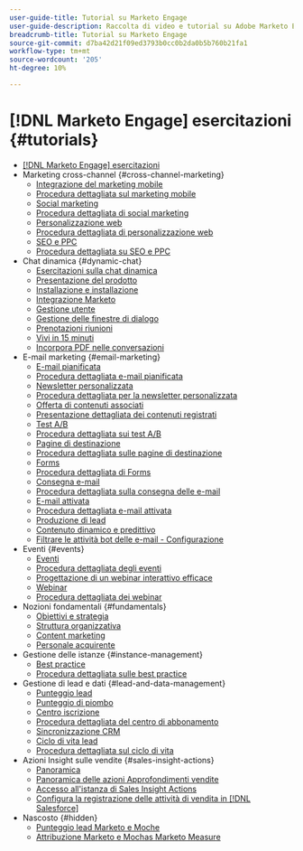 ```yaml
---
user-guide-title: Tutorial su Marketo Engage
user-guide-description: Raccolta di video e tutorial su Adobe Marketo Engage.
breadcrumb-title: Tutorial su Marketo Engage
source-git-commit: d7ba42d21f09ed3793b0cc0b2da0b5b760b21fa1
workflow-type: tm+mt
source-wordcount: '205'
ht-degree: 10%

---
```



# [!DNL Marketo Engage] esercitazioni {#tutorials}

+ [[!DNL Marketo Engage] esercitazioni](overview.md)
+ Marketing cross-channel {#cross-channel-marketing}
   + [Integrazione del marketing mobile](cross-channel-marketing/mobile-marketing-learn.md)
   + [Procedura dettagliata sul marketing mobile](cross-channel-marketing/mobile-marketing-watch.md)
   + [Social marketing](cross-channel-marketing/social-marketing-learn.md)
   + [Procedura dettagliata di social marketing](cross-channel-marketing/social-marketing-watch.md)
   + [Personalizzazione web](cross-channel-marketing/web-personalization-learn.md)
   + [Procedura dettagliata di personalizzazione web](cross-channel-marketing/web-personalization-watch.md)
   + [SEO e PPC](cross-channel-marketing/seo-and-ppc-learn.md)
   + [Procedura dettagliata su SEO e PPC](cross-channel-marketing/seo-and-ppc-watch.md)
+ Chat dinamica {#dynamic-chat}
   + [Esercitazioni sulla chat dinamica](dynamic-chat/dynamic-chat-overview.md)
   + [Presentazione del prodotto](dynamic-chat/product-tour.md)
   + [Installazione e installazione](dynamic-chat/setup.md)
   + [Integrazione Marketo](dynamic-chat/marketo-integration.md)
   + [Gestione utente](dynamic-chat/user-management.md)
   + [Gestione delle finestre di dialogo](dynamic-chat/dialogue-management.md)
   + [Prenotazioni riunioni](dynamic-chat/meeting-booking.md)
   + [Vivi in 15 minuti](dynamic-chat/go-live-in-15-minutes.md)
   + [Incorpora PDF nelle conversazioni](dynamic-chat/document-cloud-integration.md)
+ E-mail marketing {#email-marketing}
   + [E-mail pianificata](email-marketing/scheduled-email-learn.md)
   + [Procedura dettagliata e-mail pianificata](email-marketing/scheduled-email-watch.md)
   + [Newsletter personalizzata](email-marketing/personalized-newsletter-learn.md)
   + [Procedura dettagliata per la newsletter personalizzata](email-marketing/personalized-newsletter-watch.md)
   + [Offerta di contenuti associati](email-marketing/gated-content-offer-learn.md)
   + [Presentazione dettagliata dei contenuti registrati](email-marketing/gated-content-offer-watch.md)
   + [Test A/B](email-marketing/ab-testing-learn.md)
   + [Procedura dettagliata sui test A/B](email-marketing/ab-testing-watch.md)
   + [Pagine di destinazione ](email-marketing/landing-pages-learn.md)
   + [Procedura dettagliata sulle pagine di destinazione](email-marketing/landing-pages-watch.md)
   + [Forms](email-marketing/forms-learn.md)
   + [Procedura dettagliata di Forms](email-marketing/forms-watch.md)
   + [Consegna e-mail](email-marketing/email-deliverability-learn.md)
   + [Procedura dettagliata sulla consegna delle e-mail](email-marketing/email-deliverability-watch.md)
   + [E-mail attivata](email-marketing/triggered-email-learn.md)
   + [Procedura dettagliata e-mail attivata](email-marketing/triggered-email-watch.md)
   + [Produzione di lead](email-marketing/lead-nuturing-learn.md)
   + [Contenuto dinamico e predittivo](email-marketing/dynamic-and-predictive-content-learn.md)
   + [Filtrare le attività bot delle e-mail - Configurazione](filtering-email-bot-activities/setup.md)
+ Eventi {#events}
   + [Eventi](events/events-learn.md)
   + [Procedura dettagliata degli eventi](events/events-watch.md)
   + [Progettazione di un webinar interattivo efficace](events/design-an-effective-interactive-webinar.md)
   + [Webinar](events/webinar-learn.md)
   + [Procedura dettagliata dei webinar](events/webinar-watch.md)
+ Nozioni fondamentali {#fundamentals}
   + [Obiettivi e strategia](fundamentals/goals-and-strategy-learn.md)
   + [Struttura organizzativa](fundamentals/organizational-structure-learn.md)
   + [Content marketing](fundamentals/content-marketing-learn.md)
   + [Personale acquirente](fundamentals/buyer-personas-learn.md)
+ Gestione delle istanze {#instance-management}
   + [Best practice](instance-management/best-practice-learn.md)
   + [Procedura dettagliata sulle best practice](instance-management/best-practice-watch.md)
+ Gestione di lead e dati {#lead-and-data-management}
   + [Punteggio lead](lead-and-data-management/lead-scoring-learn.md)
   + [Punteggio di piombo](lead-and-data-management/lead-scoring-watch.md)
   + [Centro iscrizione](lead-and-data-management/subscription-center-learn.md)
   + [Procedura dettagliata del centro di abbonamento](lead-and-data-management/subscription-center-watch.md)
   + [Sincronizzazione CRM](lead-and-data-management/crm-sync-learn.md)
   + [Ciclo di vita lead](lead-and-data-management/lead-lifecycle-learn.md)
   + [Procedura dettagliata sul ciclo di vita](lead-and-data-management/lead-lifecycle-watch.md)
+ Azioni Insight sulle vendite {#sales-insight-actions}
   + [Panoramica](sales-insight-actions/overview.md)
   + [Panoramica delle azioni Approfondimenti vendite](sales-insight-actions/sales-insight-actions-overview.md)
   + [Accesso all&#39;istanza di Sales Insight Actions](sales-insight-actions/accessing-your-sales-insight-actions-instance.md)
   + [Configura la registrazione delle attività di vendita in [!DNL Salesforce]](sales-insight-actions/configure-sales-activity-logging-to-salesforce.md)
+ Nascosto {#hidden}
   + [Punteggio lead Marketo e Moche](events/marketo-and-mochas/lead-scoring.md)
   + [Attribuzione Marketo e Mochas Marketo Measure](events/marketo-and-mochas/attribution.md)